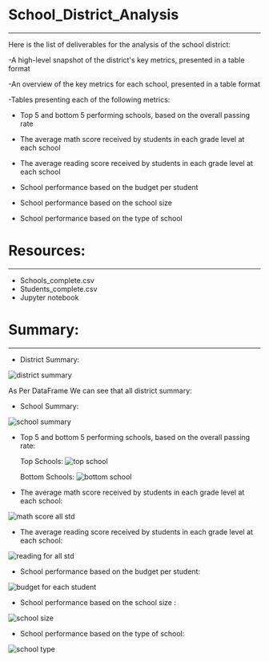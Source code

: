 # School_District_Analysis
------------------------------------------------------------------------
Here is the list of deliverables for the analysis of the school district: 
       
 -A high-level snapshot of the district's key metrics, presented in a table format
 
 -An overview of the key metrics for each school, presented in a table format
 
 
-Tables presenting each of the following metrics:
 
 
   *  Top 5 and bottom 5 performing schools, based on the overall passing rate
     
     
   * The average math score received by students in each grade level at each school
     
     
  * The average reading score received by students in each grade level at each school
     
  *  School performance based on the budget per student
     
     
   *  School performance based on the school size 
     
     
   *  School performance based on the type of school
   
  
# Resources:
----------------------------------------------------------------------------------------

   * Schools_complete.csv
   * Students_complete.csv
   * Jupyter notebook
   
   
# Summary:
------------------------------------------------------------------------------------------


 * District Summary:
                   
                   
![district summary](https://user-images.githubusercontent.com/65969608/85871825-91f4be00-b794-11ea-9300-d34682553fa3.png)


 As Per DataFrame We can see that all district summary:
 
 
 * School Summary:
 
 
 ![school summary](https://user-images.githubusercontent.com/65969608/85873718-22340280-b797-11ea-96eb-27d3c7301d98.png)
 
 
 
 
 * Top 5 and bottom 5 performing schools, based on the overall passing rate:
 
   Top Schools:
 ![top school](https://user-images.githubusercontent.com/65969608/85873840-51e30a80-b797-11ea-9859-72c0519d23f7.png)
 
 
 
 
 
 
   Bottom Schools:
 ![bottom school](https://user-images.githubusercontent.com/65969608/85874030-9e2e4a80-b797-11ea-83ec-afe374ad3c76.png)
 
 
 
 
 
 * The average math score received by students in each grade level at each school:
 
 
 ![math score all std](https://user-images.githubusercontent.com/65969608/85874970-1a755d80-b799-11ea-8052-2bced0dba469.png)
 
 
 
 * The average reading score received by students in each grade level at each school:
 
 
 ![reading for all std](https://user-images.githubusercontent.com/65969608/85875103-54defa80-b799-11ea-924b-0d85989210be.png)
 
 
 * School performance based on the budget per student:
 
 
 ![budget for each student](https://user-images.githubusercontent.com/65969608/85875960-a50a8c80-b79a-11ea-9dba-66ba05fa76cf.png)
 
 
 * School performance based on the school size :
 
 
 ![school size](https://user-images.githubusercontent.com/65969608/85875742-4f35e480-b79a-11ea-8387-e2bea39c465d.png)
 
 
 * School performance based on the type of school:
 
 
 ![school type](https://user-images.githubusercontent.com/65969608/85875814-6d034980-b79a-11ea-99e0-8fe9f6e94012.png)



 

